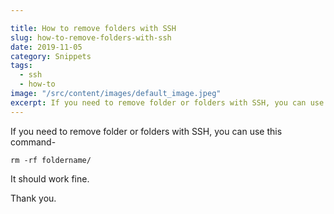 ```yaml
---

title: How to remove folders with SSH
slug: how-to-remove-folders-with-ssh
date: 2019-11-05
category: Snippets
tags:
  - ssh
  - how-to
image: "/src/content/images/default_image.jpeg"
excerpt: If you need to remove folder or folders with SSH, you can use this command-
---
```


If you need to remove folder or folders with SSH, you can use this command-

```
rm -rf foldername/
```

It should work fine.

Thank you.